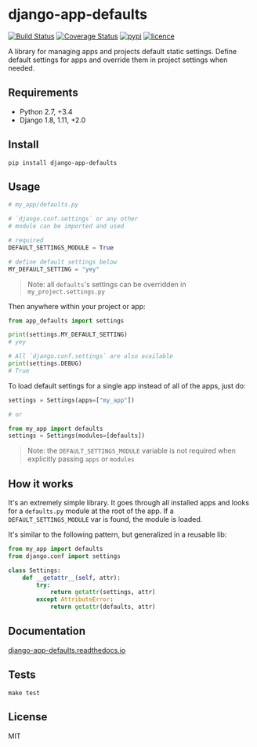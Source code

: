 # django-app-defaults

[![Build Status](https://img.shields.io/travis/nitely/django-app-defaults.svg?style=flat-square)](https://travis-ci.org/nitely/django-app-defaults)
[![Coverage Status](https://img.shields.io/coveralls/nitely/django-app-defaults.svg?style=flat-square)](https://coveralls.io/r/nitely/django-app-defaults)
[![pypi](https://img.shields.io/pypi/v/django-app-defaults.svg?style=flat-square)](https://pypi.python.org/pypi/django-app-defaults)
[![licence](https://img.shields.io/pypi/l/django-app-defaults.svg?style=flat-square)](https://raw.githubusercontent.com/nitely/django-app-defaults/master/LICENSE)

A library for managing apps and projects default static settings.
Define default settings for apps and override them in project settings when needed.

## Requirements

* Python 2.7, +3.4
* Django 1.8, 1.11, +2.0

## Install

```
pip install django-app-defaults
```

## Usage

```python
# my_app/defaults.py

# `django.conf.settings` or any other
# module can be imported and used

# required
DEFAULT_SETTINGS_MODULE = True

# define default settings below
MY_DEFAULT_SETTING = "yey"
```

> Note: all `defaults`'s settings can be
> overridden in `my_project.settings.py`

Then anywhere within your project or app:

```python
from app_defaults import settings

print(settings.MY_DEFAULT_SETTING)
# yey

# All `django.conf.settings` are also available
print(settings.DEBUG)
# True
```

To load default settings for a single app instead of all of the apps, just do:

```python
settings = Settings(apps=["my_app"])

# or

from my_app import defaults
settings = Settings(modules=[defaults])
```

> Note: the `DEFAULT_SETTINGS_MODULE` variable is not required
> when explicitly passing `apps` or `modules`

## How it works

It's an extremely simple library. It goes through all installed apps and
looks for a `defaults.py` module at the root of the app. If a `DEFAULT_SETTINGS_MODULE`
var is found, the module is loaded.

It's similar to the following pattern, but generalized in a reusable lib:

```python
from my_app import defaults
from django.conf import settings

class Settings:
    def __getattr__(self, attr):
        try:
            return getattr(settings, attr)
        except AttributeError:
            return getattr(defaults, attr)
```

## Documentation

[django-app-defaults.readthedocs.io](http://django-app-defaults.readthedocs.io)

## Tests

```
make test
```

## License

MIT
